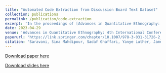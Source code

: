 ```yaml
---
title: "Automated Code Extraction from Discussion Board Text Dataset"
collection: publications
permalink: /publication/code-extraction
excerpt: 'In the proceedings of [Advances in Quantitative Ethnography: 4th International Conference, ICQE 2022, Copenhagen, Denmark, October 15–19, 2022](https://www.icqe22.org/).'
date: 2023-04-29
venue: 'Advances in Quantitative Ethnography: 4th International Conference'
paperurl: 'https://link.springer.com/chapter/10.1007/978-3-031-31726-2_16'
citation: 'Saravani, Sina Mahdipour, Sadaf Ghaffari, Yanye Luther, James Folkestad, and Marcia Moraes. "Automated Code Extraction from Discussion Board Text Dataset." In <i>International Conference on Quantitative Ethnography</i>, pp. 227-238. Cham: Springer Nature Switzerland, 2022.'
---
```

<!-- This paper is about the number 1. The number 2 is left for future work. -->
<!--Paper [EMNLP 2021 Workshop on Insights from Negative Results in NLP](https://insights-workshop.github.io/). -->
[Download paper here](https://arxiv.org/pdf/2210.17495.pdf)

[Download slides here](https://sinamps.github.io/files/code-extraction-slides.pdf)
<!-- Recommended citation: Your Name, You. (2009). "Paper Title Number 1." <i>Journal 1</i>. 1(1). -->
